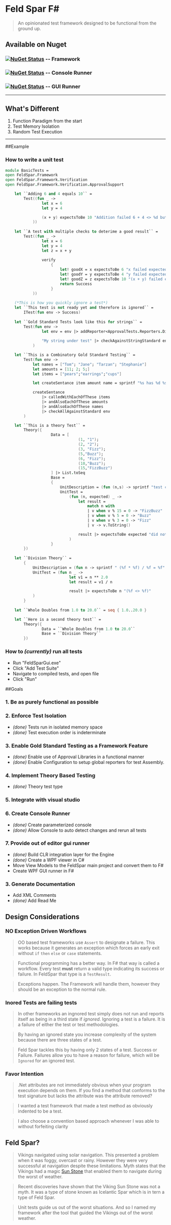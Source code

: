 **Feld Spar F#**=========> An opinionated test framework designed to be functional from the ground up.## Available on Nuget### [![NuGet Status](http://img.shields.io/nuget/v/FeldSparFramework.svg?style=flat)](https://www.nuget.org/packages/FeldSparFramework/) -- Framework### [![NuGet Status](http://img.shields.io/nuget/v/FeldSpar.Console.svg?style=flat)](https://www.nuget.org/packages/FeldSpar.Console/) -- Console Runner### [![NuGet Status](http://img.shields.io/nuget/v/FeldSparGui.svg?style=flat)](https://www.nuget.org/packages/FeldSparGui/) -- GUI Runner-----------------## What's Different1. Function Paradigm from the start2. Test Memory Isolation3. Random Test Execution----------------- ##Example### How to write a unit test```fsharpmodule BasicTests =open FeldSpar.Frameworkopen FeldSpar.Framework.Verificationopen FeldSpar.Framework.Verification.ApprovalSupport    let ``Adding 6 and 4 equals 10`` =         Test((fun _ ->                let x = 6                let y = 4                (x + y) expectsToBe 10 "Addition failed 6 + 4 <> %d but did equal %d"            ))                  let ``A test with multiple checks to deterime a good result`` =        Test((fun _ ->                let x = 6                let y = 4                let z = x + y                                verify                    {                        let! goodX = x expectsToBe 6 "x failed expected %d but got %d"                        let! goodY = y expectsToBe 4 "y failed expected %d but got %d"                        let! goodZ = z expectsToBe 10 "(x + y) failed expected %d but got %d"                        return Success                    }            ))                (*This is how you quickly ignore a test*)    let ``This test is not ready yet and therefore is ignored`` =        ITest(fun env -> Success)            let ``Gold Standard Tests look like this for strings`` =        Test(fun env ->                let env = env |> addReporter<ApprovalTests.Reporters.DiffReporter>                                "My string under test" |> checkAgainstStringStandard env            )    let ``This is a Combinatory Gold Standard Testing`` =        Test(fun env ->            let names = ["Tom"; "Jane"; "Tarzan"; "Stephanie"]            let amounts = [11; 2; 5;]            let items = ["pears";"earrings";"cups"]            let createSentance item amount name = sprintf "%s has %d %s" name amount item            createSentance                |> calledWithEachOfThese items                |> andAlsoEachOfThese amounts                |> andAlsoEachOfThese names                |> checkAllAgainstStandard env        )    let ``This is a theory Test`` =        Theory({                    Data = [                                (1, "1");                                (2, "2");                                (3, "Fizz");                                (5,"Buzz");                                (6, "Fizz");                                (10,"Buzz");                                (15,"FizzBuzz")                    ] |> List.toSeq                    Base =                     {                        UnitDescription = (fun (n,s) -> sprintf "test converts %d into \"%s\"" n s)                        UnitTest =                             (fun (n, expected) _ ->                                let result =                                     match n with                                    | v when v % 15 = 0 -> "FizzBuzz"                                    | v when v % 5 = 0 -> "Buzz"                                    | v when v % 3 = 0 -> "Fizz"                                    | v -> v.ToString()                                result |> expectsToBe expected "did not convert n correctly. Expected \"%s\" but got \"%s\""                            )                    }        })                let ``Division Theory`` =         {            UnitDescription = (fun n -> sprintf " (%f * %f) / %f = %f" n n n n)            UnitTest = (fun n _ ->                            let v1 = n ** 2.0                            let result = v1 / n                            result |> expectsToBe n "(%f <> %f)"            )        }              let ``Whole Doubles from 1.0 to 20.0`` = seq { 1.0..20.0 }      let ``Here is a second theory test`` =        Theory({                Data = ``Whole Doubles from 1.0 to 20.0``                Base = ``Division Theory``        })```### How to _(currently)_ run all tests* Run "FeldSparGui.exe" * Click "Add Test Suite" * Navigate to compiled tests, and open file * Click "Run"##Goals### 1. Be as purely functional as possible### 2. Enforce Test Isolation* _(done)_ Tests run in isolated memory space* _(done)_ Test execution order is indeterminate### 3. Enable Gold Standard Testing as a Framework Feature* _(done)_ Enable use of Approval Libraries in a functional manner* _(done)_ Enable Configuration to setup global reporters for test Assembly.### 4. Implement Theory Based Testing* _(done)_ Theory test type### 5. Integrate with visual studio### 6. Create Console Runner* _(done)_ Create parameterized console* _(done)_ Allow Console to auto detect changes and rerun all tests### 7. Provide out of editor gui runner* _(done)_ Build CLR integration layer for the Engine* _(done)_ Create a WPF viewer in C#* Move View Models to the FeldSpar main project and convert them to F#* Create WPF GUI runner in F# ### 3. Generate Documentation* Add XML Comments* _(done)_ Add Read Me## Design Considerations### **NO** Exception Driven Workflows> OO based test frameworks use `Assert` to designate a failure. This works because it generates an exception which forces an early exit without `if` `then` `else` or `case` statements.> Functional programming has a better way. In F# that way is called a workflow. Every test **must** return a valid type indicating its success or failure. In FeldSpar that type is a `TestResult`.> Exceptions happen. The Framework will handle them, however they should be an exception to the normal rule.### Inored Tests are failing tests> In other frameworks an ingnored test simply does not run and reports itself as being in a third state if _ignored_. Ignoring a test is a failure. It is a failure of either the test or test methodologies.> By having an ignored state you increase complexity of the system because there are three states of a test.> Feld Spar tackles this by having only 2 states of a test. Success or Failure. Failures allow you to have a reason for failure, which will be `Ignored` for an ignored test.### Favor Intention> .Net attributes are not immediately obvious when your program execution depends on them. If you find a method that conforms to the test signature but lacks the attribute was the attribute removed?> I wanted a test framework that made a test method as obviously indented to be a test.> I also choose a convention based approach whenever I was able to without forfeiting clarity## Feld Spar?> Vikings navigated using solar navigation. This presented a problem when it was foggy, overcast or rainy. However they were very successful at navigation despite these limitations. Myth states that the Vikings had a magic [Sun Stone](http://news.discovery.com/earth/rocks-fossils/viking-sunstone-shipwreck-130311.htm) that enabled them to navigate during the worst of weather.  > Recent discoveries have shown that the Viking Sun Stone was not a myth. It was a type of stone known as Icelantic Spar which is in tern a type of Feld Spar.  > Unit tests guide us out of the worst situations. And so I named my framework after the tool that guided the Vikings out of the worst weather.